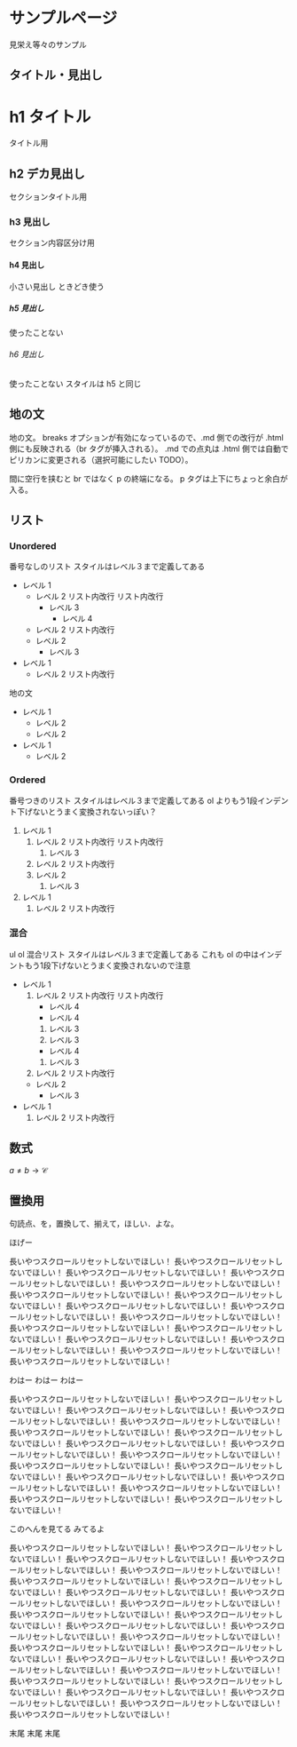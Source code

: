 # サンプルページ

見栄え等々のサンプル

## タイトル・見出し

# h1 タイトル
タイトル用

## h2 デカ見出し
セクションタイトル用

### h3 見出し
セクション内容区分け用

#### h4 見出し
小さい見出し
ときどき使う

##### h5 見出し
使ったことない

###### h6 見出し
使ったことない
スタイルは h5 と同じ

## 地の文

地の文。
breaks オプションが有効になっているので、.md 側での改行が .html 側にも反映される（br タグが挿入される）。
.md での点丸は .html 側では自動でピリカンに変更される（選択可能にしたい TODO）。

間に空行を挟むと br ではなく p の終端になる。
p タグは上下にちょっと余白が入る。

## リスト

### Unordered
番号なしのリスト
スタイルはレベル３まで定義してある

- レベル 1
  - レベル 2
    リスト内改行
    リスト内改行
    - レベル 3
      - レベル 4
  - レベル 2
    リスト内改行
  - レベル 2
    - レベル 3
- レベル 1
  - レベル 2
    リスト内改行

地の文

- レベル 1
  - レベル 2
  - レベル 2
- レベル 1
  - レベル 2

### Ordered
番号つきのリスト
スタイルはレベル３まで定義してある
ol よりもう1段インデント下げないとうまく変換されないっぽい？

1. レベル 1
    1. レベル 2
      リスト内改行
      リスト内改行
        1. レベル 3
    1. レベル 2
      リスト内改行
    1. レベル 2
        1. レベル 3
1. レベル 1
    1. レベル 2
      リスト内改行

### 混合
ul ol 混合リスト
スタイルはレベル３まで定義してある
これも ol の中はインデントもう1段下げないとうまく変換されないので注意

- レベル 1
  1. レベル 2
    リスト内改行
    リスト内改行
      - レベル 4
      - レベル 4
      1. レベル 3
      1. レベル 3
      - レベル 4
      1. レベル 3
  1. レベル 2
    リスト内改行
  - レベル 2
    - レベル 3
- レベル 1
  1. レベル 2
    リスト内改行

## 数式
$a \neq b \rightarrow \mathcal{C}$

## 置換用
句読点、を，置換して、揃えて，ほしい．よな。

ほげー

長いやつスクロールリセットしないでほしい！
長いやつスクロールリセットしないでほしい！
長いやつスクロールリセットしないでほしい！
長いやつスクロールリセットしないでほしい！
長いやつスクロールリセットしないでほしい！
長いやつスクロールリセットしないでほしい！
長いやつスクロールリセットしないでほしい！
長いやつスクロールリセットしないでほしい！
長いやつスクロールリセットしないでほしい！
長いやつスクロールリセットしないでほしい！
長いやつスクロールリセットしないでほしい！
長いやつスクロールリセットしないでほしい！
長いやつスクロールリセットしないでほしい！
長いやつスクロールリセットしないでほしい！
長いやつスクロールリセットしないでほしい！
長いやつスクロールリセットしないでほしい！

わはー
わはー
わはー

長いやつスクロールリセットしないでほしい！
長いやつスクロールリセットしないでほしい！
長いやつスクロールリセットしないでほしい！
長いやつスクロールリセットしないでほしい！
長いやつスクロールリセットしないでほしい！
長いやつスクロールリセットしないでほしい！
長いやつスクロールリセットしないでほしい！
長いやつスクロールリセットしないでほしい！
長いやつスクロールリセットしないでほしい！
長いやつスクロールリセットしないでほしい！
長いやつスクロールリセットしないでほしい！
長いやつスクロールリセットしないでほしい！
長いやつスクロールリセットしないでほしい！
長いやつスクロールリセットしないでほしい！
長いやつスクロールリセットしないでほしい！
長いやつスクロールリセットしないでほしい！
長いやつスクロールリセットしないでほしい！

このへんを見てる
みてるよ

長いやつスクロールリセットしないでほしい！
長いやつスクロールリセットしないでほしい！
長いやつスクロールリセットしないでほしい！
長いやつスクロールリセットしないでほしい！
長いやつスクロールリセットしないでほしい！
長いやつスクロールリセットしないでほしい！
長いやつスクロールリセットしないでほしい！
長いやつスクロールリセットしないでほしい！
長いやつスクロールリセットしないでほしい！
長いやつスクロールリセットしないでほしい！
長いやつスクロールリセットしないでほしい！
長いやつスクロールリセットしないでほしい！
長いやつスクロールリセットしないでほしい！
長いやつスクロールリセットしないでほしい！
長いやつスクロールリセットしないでほしい！
長いやつスクロールリセットしないでほしい！
長いやつスクロールリセットしないでほしい！
長いやつスクロールリセットしないでほしい！
長いやつスクロールリセットしないでほしい！
長いやつスクロールリセットしないでほしい！
長いやつスクロールリセットしないでほしい！
長いやつスクロールリセットしないでほしい！
長いやつスクロールリセットしないでほしい！
長いやつスクロールリセットしないでほしい！
長いやつスクロールリセットしないでほしい！
長いやつスクロールリセットしないでほしい！

末尾
末尾
末尾

